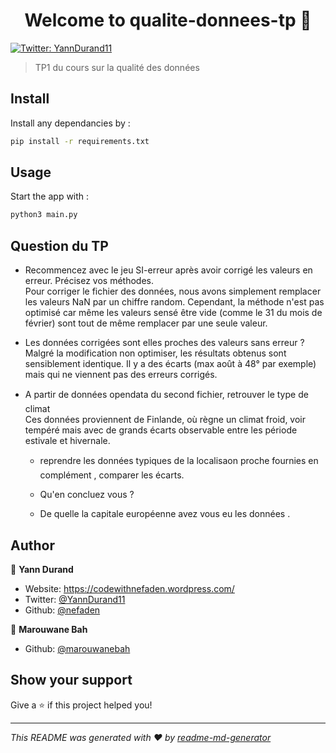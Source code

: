 <h1 align="center">Welcome to qualite-donnees-tp 👋</h1>
<p>
  <a href="https://twitter.com/YannDurand11" target="_blank">
    <img alt="Twitter: YannDurand11" src="https://img.shields.io/twitter/follow/YannDurand11.svg?style=social" />
  </a>
</p>

> TP1 du cours sur la qualité des données

## Install

Install any dependancies by :
```sh
pip install -r requirements.txt
```

## Usage

Start the app with :
```sh
python3 main.py
```

## Question du TP

* Recommencez	avec	le	jeu	SI-erreur	après	avoir	corrigé	les	valeurs	en	erreur.	Précisez	vos	méthodes.<br/>
Pour corriger le fichier des données, nous avons simplement remplacer les valeurs NaN par un chiffre random.
Cependant, la méthode n'est pas optimisé car même les valeurs sensé être vide (comme le 31 du mois de février) sont tout de même remplacer par une seule valeur.

* Les	données	corrigées	sont	elles	proches	des	valeurs	sans	erreur	?<br/>
Malgré la modification non optimiser, les résultats obtenus sont sensiblement identique. Il y a des écarts (max août à 48° par exemple) mais qui ne viennent pas des erreurs corrigés.

* A	partir	de	données	opendata	du	second	fichier,	retrouver	le	type	de	climat<br/>
Ces données proviennent de Finlande, où règne un climat froid, voir tempéré mais avec de grands écarts observable entre les période estivale et hivernale.
  * reprendre	les	données	typiques	de	la	localisaon	proche		fournies	en	complément	,	comparer	les	écarts.<br/>

  * Qu'en	concluez	vous	?<br/>

  * De	quelle	la	capitale	européenne	avez	vous		eu	les	données	.<br/>

## Author

👤 **Yann Durand**

* Website: https://codewithnefaden.wordpress.com/
* Twitter: [@YannDurand11](https://twitter.com/YannDurand11)
* Github: [@nefaden](https://github.com/nefaden)

👤 **Marouwane Bah**

* Github: [@marouwanebah](https://github.com/marouwanebah)

## Show your support

Give a ⭐️ if this project helped you!

***
_This README was generated with ❤️ by [readme-md-generator](https://github.com/kefranabg/readme-md-generator)_